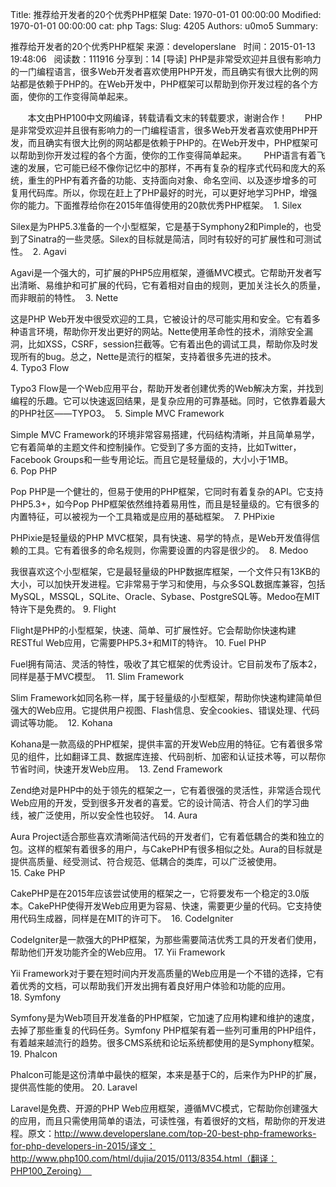Title: 推荐给开发者的20个优秀PHP框架
Date: 1970-01-01 00:00:00
Modified: 1970-01-01 00:00:00
cat: php
Tags: 
Slug: 4205
Authors: u0mo5 
Summary: 

推荐给开发者的20个优秀PHP框架
来源：developerslane   时间：2015-01-13 19:48:06   阅读数：111916
分享到：14
[导读] PHP是非常受欢迎并且很有影响力的一门编程语言，很多Web开发者喜欢使用PHP开发，而且确实有很大比例的网站都是依赖于PHP的。在Web开发中，PHP框架可以帮助到你开发过程的各个方面，使你的工作变得简单起来。

       本文由PHP100中文网编译，转载请看文末的转载要求，谢谢合作！       PHP是非常受欢迎并且很有影响力的一门编程语言，很多Web开发者喜欢使用PHP开发，而且确实有很大比例的网站都是依赖于PHP的。在Web开发中，PHP框架可以帮助到你开发过程的各个方面，使你的工作变得简单起来。       PHP语言有着飞速的发展，它可能已经不像你记忆中的那样，不再有复杂的程序式代码和庞大的系统，重生的PHP有着齐备的功能、支持面向对象、命名空间、以及逐步增多的可复用代码库。所以，你现在赶上了PHP最好的时光，可以更好地学习PHP，增强你的能力。下面推荐给你在2015年值得使用的20款优秀PHP框架。 
1. Silex

Silex是为PHP5.3准备的一个小型框架，它是基于Symphony2和Pimple的，也受到了Sinatra的一些灵感。Silex的目标就是简洁，同时有较好的可扩展性和可测试性。 
2. Agavi

Agavi是一个强大的，可扩展的PHP5应用框架，遵循MVC模式。它帮助开发者写出清晰、易维护和可扩展的代码，它有着相对自由的规则，更加关注长久的质量，而非眼前的特性。 
3. Nette

这是PHP Web开发中很受欢迎的工具，它被设计的尽可能实用和安全。它有着多种语言环境，帮助你开发出更好的网站。Nette使用革命性的技术，消除安全漏洞，比如XSS，CSRF，session拦截等。它有着出色的调试工具，帮助你及时发现所有的bug。总之，Nette是流行的框架，支持着很多先进的技术。 
4. Typo3 Flow

Typo3 Flow是一个Web应用平台，帮助开发者创建优秀的Web解决方案，并找到编程的乐趣。它可以快速返回结果，是复杂应用的可靠基础。同时，它依靠着最大的PHP社区——TYPO3。 
5. Simple MVC Framework

Simple MVC Framework的环境非常容易搭建，代码结构清晰，并且简单易学，它有着简单的主题文件和控制操作。它受到了多方面的支持，比如Twitter，Facebook Groups和一些专用论坛。而且它是轻量级的，大小小于1MB。
6. Pop PHP

Pop PHP是一个健壮的，但易于使用的PHP框架，它同时有着复杂的API。它支持PHP5.3+，如今Pop PHP框架依然维持着易用性，而且是轻量级的。它有很多的内置特征，可以被视为一个工具箱或是应用的基础框架。 
7. PHPixie

PHPixie是轻量级的PHP MVC框架，具有快速、易学的特点，是Web开发值得信赖的工具。它有着很多的命名规则，你需要设置的内容是很少的。 
8. Medoo

我很喜欢这个小型框架，它是最轻量级的PHP数据库框架，一个文件只有13KB的大小，可以加快开发进程。它非常易于学习和使用，与众多SQL数据库兼容，包括MySQL，MSSQL，SQLite、Oracle、Sybase、PostgreSQL等。Medoo在MIT特许下是免费的。
9. Flight

Flight是PHP的小型框架，快速、简单、可扩展性好。它会帮助你快速构建RESTful Web应用，它需要PHP5.3+和MIT的特许。
10. Fuel PHP

Fuel拥有简洁、灵活的特性，吸收了其它框架的优秀设计。它目前发布了版本2，同样是基于MVC模型。 
11. Slim Framework

Slim Framework如同名称一样，属于轻量级的小型框架，帮助你快速构建简单但强大的Web应用。它提供用户视图、Flash信息、安全cookies、错误处理、代码调试等功能。 
12. Kohana

Kohana是一款高级的PHP框架，提供丰富的开发Web应用的特征。它有着很多常见的组件，比如翻译工具、数据库连接、代码剖析、加密和认证技术等，可以帮你节省时间，快速开发Web应用。 
13. Zend Framework

Zend绝对是PHP中的处于领先的框架之一，它有着很强的灵活性，非常适合现代Web应用的开发，受到很多开发者的喜爱。它的设计简洁、符合人们的学习曲线，被广泛使用，所以安全性也较好。 
14. Aura

Aura Project适合那些喜欢清晰简洁代码的开发者们，它有着低耦合的类和独立的包。这样的框架有着很多的用户，与CakePHP有很多相似之处。Aura的目标就是提供高质量、经受测试、符合规范、低耦合的类库，可以广泛被使用。
15. Cake PHP

CakePHP是在2015年应该尝试使用的框架之一，它将要发布一个稳定的3.0版本。CakePHP使得开发Web应用更为容易、快速，需要更少量的代码。它支持使用代码生成器，同样是在MIT的许可下。 
16. CodeIgniter

CodeIgniter是一款强大的PHP框架，为那些需要简洁优秀工具的开发者们使用，帮助他们开发功能齐全的Web应用。
17. Yii Framework

Yii Framework对于要在短时间内开发高质量的Web应用是一个不错的选择，它有着优秀的文档，可以帮助我们开发出拥有着良好用户体验和功能的应用。 
18. Symfony

Symfony是为Web项目开发准备的PHP框架，它加速了应用构建和维护的速度，去掉了那些重复的代码任务。Symfony PHP框架有着一些列可重用的PHP组件，有着越来越流行的趋势。很多CMS系统和论坛系统都使用的是Symphony框架。 
19. Phalcon

Phalcon可能是这份清单中最快的框架，本来是基于C的，后来作为PHP的扩展，提供高性能的使用。
20. Laravel

Laravel是免费、开源的PHP Web应用框架，遵循MVC模式，它帮助你创建强大的应用，而且只需使用简单的语法，可读性强，有着很好的文档，帮助你的开发进程。原文：http://www.developerslane.com/top-20-best-php-frameworks-for-php-developers-in-2015/译文：http://www.php100.com/html/dujia/2015/0113/8354.html（翻译：PHP100_Zeroing）  


